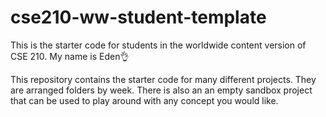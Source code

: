 # cse210-ww-student-template
This is the starter code for students in the worldwide content version of CSE 210.  My name is Eden👌

This repository contains the starter code for many different projects. They are arranged folders by week. There is also an an empty sandbox project that can be used to play around with any concept you would like.
